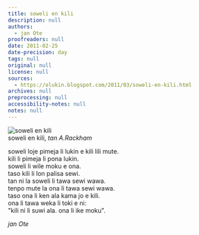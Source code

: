 ```yaml
---
title: soweli en kili
description: null
authors:
  - jan Ote
proofreaders: null
date: 2011-02-25
date-precision: day
tags: null
original: null
license: null
sources:
  - https://olukin.blogspot.com/2011/03/soweli-en-kili.html
archives: null
preprocessing: null
accessibility-notes: null
notes: null
---
```


![soweli en kili](https://blogger.googleusercontent.com/img/b/R29vZ2xl/AVvXsEgH82cVa_JlZ1tgBAMuR2YVFe0GeWHRdob3nXFW7eJox84kXvvVAS1UsT62ZvNvcgpcBGNCuQx0QwT0GW4oGeMxKA3y_lO9tpM97_eYY_t1DQUVQD0DaOyw85RIVvWknVv4VV3qTA8cHyiL/s1600/soweli-en-kili.png)  \
soweli en kili, *tan A.Rackham*

soweli loje pimeja li lukin e kili lili mute.  \
kili li pimeja li pona lukin.  \
soweli li wile moku e ona.  \
taso kili li lon palisa sewi.  \
tan ni la soweli li tawa sewi wawa.  \
tenpo mute la ona li tawa sewi wawa.  \
taso ona li ken ala kama jo e kili.  \
ona li tawa weka li toki e ni:  \
  "kili ni li suwi ala. ona li ike moku".

*jan Ote*
